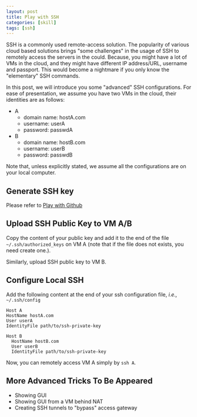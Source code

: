 ```yaml
---
layout: post
title: Play with SSH
categories: [skill]
tags: [ssh]
---
```


SSH is a commonly used remote-access solution. The popularity of various cloud based solutions brings "some challenges" in the usage of SSH to remotely access the servers in the could. Because, you might have a lot of VMs in the cloud, and they might have different IP address/URL, username and passport. This would become a nightmare if you only know the "elementary" SSH commands. 

In this post, we will introduce you some "advanced" SSH configurations. For ease of presentation, we assume you have two VMs in the cloud, their identities are as follows:  

+ A
  - domain name: hostA.com
  - username: userA
  - password: passwdA
+ B
  - domain name: hostB.com
  - username: userB
  - password: passwdB

Note that, unless explicitly stated, we assume all the configurations are on your local computer.

Generate SSH key
----------------

Please refer to [Play with Github](https://lgong30.github.io/skill/2017/02/15/multiple-git-account.html)

Upload SSH Public Key to VM A/B
-------------------------------

Copy the content of your public key and add it to the end of the file `~/.ssh/authorized_keys` on VM A (note that if the file does not exists, you need create one.).

Similarly, upload SSH public key to VM B.

Configure Local SSH
-------------------

Add the following content at the end of your ssh configuration file, _i.e.,_ `~/.ssh/config`

```shell
Host A
HostName hostA.com
User userA
IdentityFile path/to/ssh-private-key

Host B
  HostName hostB.com
  User userB
  IdentityFile path/to/ssh-private-key
```

Now, you can remotely access VM A simply by `ssh A`.



More Advanced Tricks To Be Appeared 
-----------------------------------
+ Showing GUI
+ Showing GUI from a VM behind NAT
+ Creating SSH tunnels to "bypass" access gateway


